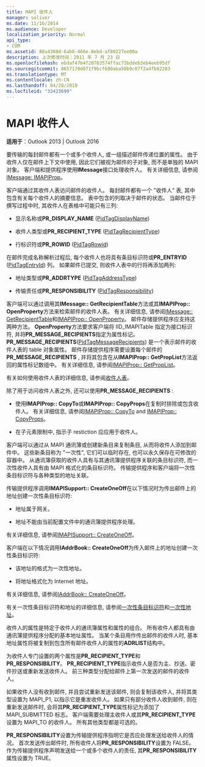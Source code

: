 ```yaml
---
title: MAPI 收件人
manager: soliver
ms.date: 11/16/2014
ms.audience: Developer
localization_priority: Normal
api_type:
- COM
ms.assetid: 88a4360d-6ab8-466e-8ebd-af80227ee00a
description: 上次修改时间：2011 年 7 月 23 日
ms.openlocfilehash: ebdaf47b4f20763574ffac73bddeb3eb4eeb95df
ms.sourcegitcommit: 8657170d071f9bcf680aba50b9c07f2a4fb82283
ms.translationtype: MT
ms.contentlocale: zh-CN
ms.lasthandoff: 04/28/2019
ms.locfileid: "33423690"
---
```

# <a name="mapi-recipients"></a>MAPI 收件人

  
  
**适用于**：Outlook 2013 | Outlook 2016 
  
要传输的每封邮件都有一个或多个收件人, 或一组描述邮件传递位置的属性。 由于收件人仅在邮件上下文中使用, 因此它们被视为邮件的子对象, 而不是单独的 MAPI 对象。 客户端和提供程序使用**IMessage**接口处理收件人。 有关详细信息, 请参阅[IMessage: IMAPIProp](imessageimapiprop.md)。
  
客户端通过其收件人表访问邮件的收件人。 每封邮件都有一个 "收件人" 表, 其中包含有关每个收件人的摘要信息。 表中包含的列取决于邮件的状态。 当邮件位于撰写过程中时, 其收件人在表格中可能只有三列:
  
- 显示名称或**PR_DISPLAY_NAME** ([PidTagDisplayName](pidtagdisplayname-canonical-property.md))
    
- 收件人类型或**PR_RECIPIENT_TYPE** ([PidTagRecipientType](pidtagrecipienttype-canonical-property.md))
    
- 行标识符或**PR_ROWID** ([PidTagRowid](pidtagrowid-canonical-property.md))
    
在邮件完成名称解析过程后, 每个收件人也将具有条目标识符或**PR_ENTRYID** ([PidTagEntryId](pidtagentryid-canonical-property.md)) 列。 如果邮件已提交, 则收件人表中的行将再添加两列:
  
- 地址类型或**PR_ADDRTYPE** ([PidTagAddressType](pidtagaddresstype-canonical-property.md))
    
- 传输责任或**PR_RESPONSIBILITY** ([PidTagResponsibility](pidtagresponsibility-canonical-property.md))
    
客户端可以通过调用其**IMessage:: GetRecipientTable**方法或其**IMAPIProp:: OpenProperty**方法来检索邮件的收件人表。 有关详细信息, 请参阅[IMessage:: GetRecipientTable](imessage-getrecipienttable.md)和[IMAPIProp:: OpenProperty](imapiprop-openproperty.md)。 邮件存储提供程序应支持这两种方法。 **OpenProperty**方法要求客户端将 IID_IMAPITable 指定为接口标识符, 并将**PR_MESSAGE_RECIPIENTS**指定为属性标记。 **PR_MESSAGE_RECIPIENTS**([PidTagMessageRecipients](pidtagmessagerecipients-canonical-property.md)) 是一个表示邮件的收件人表的 table 对象属性。 邮件存储提供程序需要设置每个邮件的**PR_MESSAGE_RECIPIENTS** , 并将其包含在从**IMAPIProp:: GetPropList**方法返回的属性标记数组中。 有关详细信息, 请参阅[IMAPIProp:: GetPropList](imapiprop-getproplist.md)。
  
有关如何使用收件人表的详细信息, 请参阅[收件人表](recipient-tables.md)。
  
除了用于访问收件人表之外, 还可以使用**PR_MESSAGE_RECIPIENTS** : 
  
- 使用**IMAPIProp:: CopyTo**或**IMAPIProp:: CopyProps**在复制时排除或包含收件人。 有关详细信息, 请参阅[IMAPIProp:: CopyTo](imapiprop-copyto.md) and [IMAPIProp:: CopyProps](imapiprop-copyprops.md)。
    
- 在子元素限制中, 指示子 restiction 应应用于收件人。
    
客户端可以通过从 MAPI 通讯簿或创建新条目来复制条目, 从而将收件人添加到邮件中。 这些新条目称为 "一次性", 它们可以临时存在, 也可以永久保存在可修改的容器中。 从通讯簿获取的收件人具有与其通讯簿提供程序关联的条目标识符, 而一次性收件人具有由 MAPI 格式化的条目标识符。 传输提供程序和客户端将一次性条目标识符与各种类型的地址关联。 
  
传输提供程序调用**IMAPISupport:: CreateOneOff**在以下情况时为传出邮件上的地址创建一次性条目标识符: 
  
- 地址属于网关。
    
- 地址不能由当前配置文件中的通讯簿提供程序处理。
    
有关详细信息, 请参阅[IMAPISupport:: CreateOneOff](imapisupport-createoneoff.md)。
  
客户端在以下情况调用**IAddrBook:: CreateOneOff**为传入邮件上的地址创建一次性条目标识符: 
  
- 该地址的格式为一次性地址。
    
- 将地址格式化为 Internet 地址。
    
有关详细信息, 请参阅[IAddrBook:: CreateOneOff](iaddrbook-createoneoff.md)。
  
有关一次性条目标识符和地址的详细信息, 请参阅[一次性条目标识符](one-off-entry-identifiers.md)和[一次性地址](one-off-addresses.md)。
  
收件人的属性是特定于收件人的通讯簿属性和属性的组合。 所有收件人都具有由通讯簿提供程序分配的基本地址属性。 当某个条目用作传出邮件的收件人时, 基本地址属性将被复制到包含所有邮件收件人的属性的**ADRLIST**结构中。 
  
为收件人专门设置的两个属性是**PR_RECIPIENT_TYPE**和**PR_RESPONSIBILITY**。 **PR_RECIPIENT_TYPE**指示收件人是否为主、抄送、密件抄送或重新发送收件人。 前三种类型分配给邮件上第一次发送的邮件的收件人。 
  
如果收件人没有收到邮件, 并且尝试重新发送该邮件, 则会复制该收件人, 并将其类型设置为 MAPI_P1, 以指示它是重发收件人。 如果只有部分收件人收到邮件, 则在重新发送邮件时, 会将其**PR_RECIPIENT_TYPE**属性标记为添加了 MAPI_SUBMITTED 标志。 客户端需要处理主收件人或其**PR_RECIPIENT_TYPE**设置为 MAPI_TO 的收件人。 所有其他类型都是可选的。 
  
 **PR_RESPONSIBILITY**设置为传输提供程序指明它是否应处理发送给收件人的情况。 首次发送传出邮件时, 所有收件人将**PR_RESPONSIBILITY**设置为 FALSE。 作为传输提供程序声明发送给一个或多个收件人的责任, 其**PR_RESPONSIBILITY**属性设置为 TRUE。 
  


